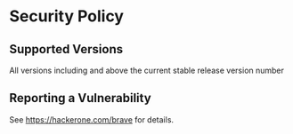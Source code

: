 # Security Policy

## Supported Versions

All versions including and above the current stable release version number

## Reporting a Vulnerability

See https://hackerone.com/brave for details.
